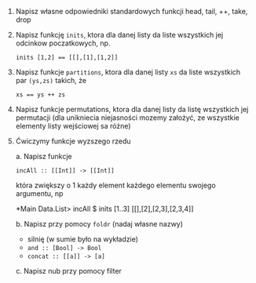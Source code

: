 1. Napisz własne odpowiedniki standardowych funkcji head, tail, ++, take, drop

2. Napisz funkcję `inits`, ktora dla danej listy da liste wszystkich jej odcinkow poczatkowych, np.

    ~~~~
    inits [1,2] == [[],[1],[1,2]]
    ~~~~

3. Napisz funkcje `partitions`, ktora dla danej listy `xs` da liste wszystkich par `(ys,zs)` takich, że  

    ~~~~
    xs == ys ++ zs
    ~~~~

4. Napisz funkcje permutations, ktora dla danej listy da listę wszystkich jej permutacji (dla unikniecia niejasności mozemy założyć, ze wszystkie elementy listy wejściowej sa różne)

5. Ćwiczymy funkcje wyzszego rzedu

    a. Napisz funkcje

    ```
	incAll :: [[Int]] -> [[Int]]
    ```

    która zwiększy o 1 każdy element każdego elementu swojego argumentu, np

	*Main Data.List> incAll $ inits [1..3]
	[[],[2],[2,3],[2,3,4]]

    b. Napisz przy pomocy `foldr` (nadaj własne nazwy)

    * silnię (w sumie było na wykładzie)
    * `and :: [Bool] -> Bool`
    * `concat :: [[a]] -> [a]`

    <!-- 
       * `maximum :: [Int] -> Int`
       * `minimum :: [Int] -> Int`
       * uogólnij dwie powyższe przy uzyciu `winner :: (a -> a -> a) -> [a] -> a`
    -->

    c. Napisz nub przy pomocy filter
